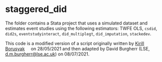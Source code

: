 # staggered_did

The folder contains a Stata project that uses a simulated dataset and estimates event studies using the following estimators: TWFE OLS, `csdid`, `did2s`, `eventstudyinteract`, `did_multiplegt`, `did_imputation`, `stackedev`.

This code is a modified version of a script originally written by  [Kirill Borusyak](https://sites.google.com/view/borusyak/home) [<img width="12px" src="https://cdn.jsdelivr.net/npm/simple-icons@v5/icons/twitter.svg" />](https://twitter.com/borusyak)  on 28/05/2021 and then adapted by David Burgherr (LSE, d.m.burgherr@lse.ac.uk) on 08/07/2021.
